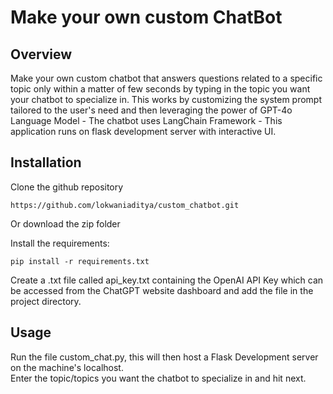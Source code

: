 <h1>Make your own custom ChatBot</h1>
<h2>Overview</h2>
Make your own custom chatbot that answers questions related to a specific topic only within a matter of few seconds by typing in the topic you want your chatbot to specialize in. This works by customizing the system 
prompt tailored to the user's need and then leveraging the power of GPT-4o Language Model - The chatbot uses LangChain Framework - This application runs on flask development server with interactive UI. <br/>

<h2>Installation</h2>
Clone the github repository

```
https://github.com/lokwaniaditya/custom_chatbot.git
```

Or download the zip folder<br/>

Install the requirements:

```
pip install -r requirements.txt
```

Create a .txt file called api_key.txt containing the OpenAI API Key which can be accessed from the ChatGPT website dashboard and add the file in the project directory.<br/>

<h2>Usage</h2>
Run the file custom_chat.py, this will then host a Flask Development server on the machine's localhost.<br/>
Enter the topic/topics you want the chatbot to specialize in and hit next.<br/>


